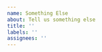 ```yaml
---
name: Something Else
about: Tell us something else
title: ''
labels: ''
assignees: ''
---
```


<!-- 
DO NOT CREATE A TOKEN LISTING REQUEST IN THIS REPOSITORY.
YOUR ISSUE WILL BE DELETED. 
SEE https://github.com/marx-dex-deployer/marx-dex-default-token-list#adding-a-token

IF YOU NEED SUPPORT, JOIN THE DISCORD: https://discord.com/invite/EwFs3Pp
-->



